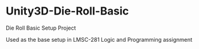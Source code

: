 # Unity3D-Die-Roll-Basic
Die Roll Basic Setup Project

Used as the base setup in LMSC-281 Logic and Programming assignment
